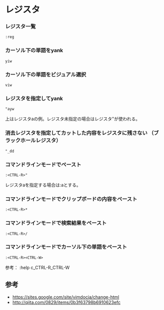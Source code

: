 ﻿# レジスタ

### レジスタ一覧

```clike
:reg
```

### カーソル下の単語をyank

```clike
yiw
```

### カーソル下の単語をビジュアル選択

```clike
viw
```

### レジスタを指定してyank

```clike
"ayw
```

上はレジスタaの例。レジスタ未指定の場合はレジスタ"が使われる。

### 消去レジスタを指定してカットした内容をレジスタに残さない （ブラックホールレジスタ）

```clike
"_dd
```

### コマンドラインモードでペースト

```clike
:<CTRL-R>"
```

レジスタaを指定する場合は:<CTRL-R>aとする。

### コマンドラインモードでクリップボードの内容をペースト

```clike
:<CTRL-R>*
```

### コマンドラインモードで検索結果をペースト

```clike
:<CTRL-R>/
```

### コマンドラインモードでカーソル下の単語をペースト

```clike
:<CTRL-R><CTRL-W>
```

参考： :help c_CTRL-R_CTRL-W


## 参考

- https://sites.google.com/site/vimdocja/change-html
- http://qiita.com/0829/items/0b3f63798b6910623efc
